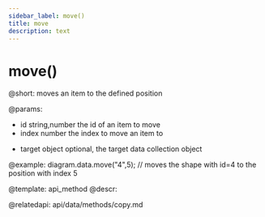 ```yaml
---
sidebar_label: move()
title: move
description: text
---
```


# move()

@short: moves an item to the defined position
    
@params:
- id 			string,number		the id of an item to move
- index			number				the index to move an item to
* target		object				optional, the target data collection object



@example:
diagram.data.move("4",5); // moves the shape with id=4 to the position with index 5


@template: api_method
@descr:

@relatedapi:
api/data/methods/copy.md